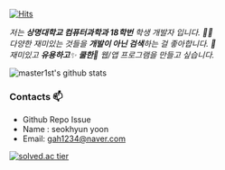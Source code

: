 [![Hits](https://hits.seeyoufarm.com/api/count/incr/badge.svg?url=https%3A%2F%2Fgithub.com%2Fmaster1st&count_bg=%2379C83D&title_bg=%23555555&icon=&icon_color=%23E7E7E7&title=hits&edge_flat=false)](https://hits.seeyoufarm.com)



<p>
  <em>
    저는 <b>상명대학교 컴퓨터과학과 18학번</b> 학생 개발자 입니다. 👨‍💻 <br>
    다양한 재미있는 것들을 <b>개발이 아닌 검색</b>하는 걸 좋아합니다. 🎁 <br>
    재미있고 <b>유용하고</b>✨ <b>쿨한</b>🎉 웹/앱 프로그램을 만들고 싶습니다. 
  </em>  
</p>

![master1st's github stats](https://github-readme-stats.vercel.app/api?username=master1st&show_icons=true)

  


<!--
### Project ⚡

* Development Diary Blog([blog](https://master1st.github.io))
-->

### Contacts 📫

* Github Repo Issue
* Name : seokhyun yoon
* Email: gah1234@naver.com

[![solved.ac tier](http://mazassumnida.wtf/api/generate_badge?boj=master1st)](https://solved.ac/master1st)
